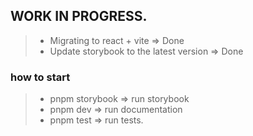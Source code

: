 ## WORK IN PROGRESS.

> - Migrating to react + vite => Done
> - Update storybook to the latest version => Done

### how to start

> - pnpm storybook => run storybook
> - pnpm dev => run documentation
> - pnpm test => run tests.

